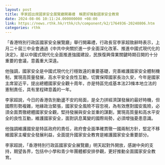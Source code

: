 ```yaml
---
layout: post
title: 李家超出席國家安全展覽廳開幕禮　稱更好推動國家安全教育
date: 2024-08-06 10:11:24.000000000 +08:00
link: https://news.rthk.hk/rthk/ch/component/k2/1764936-20240806.htm
categories: rthk
---
```


「香港特別行政區國家安全展覽廳」舉行開幕禮，行政長官李家超致辭時表示，上月二十屆三中全會通過《中共中央關於進一步全面深化改革、推進中國式現代化的決定》，是以中國式現代化全面推進強國建設，民族復興偉業關鍵時期召開的十分重要的會議，意義重大深遠。

他強調，國家安全是中國式現代化行穩致遠的重要基礎，完善維護國家安全體制機制，實現高質量發展，高水平安全良性互動，切實保障國家長治久安，今年是國家主席習近平，提出總體國家安全觀十周年，亦是特區完成基本法23條本地立法的憲制責任，具有里程碑意義的一年。

李家超說，今日的香港告別動盪不安的局面，是全力拼經濟謀發展的最好時機，但國際形勢複雜，地緣政治緊張，國家安全風險不容忽視，為有效應對國安風險，必須全面貫徹總體國家安全觀，堅持發展與安全並重的謀劃，實現高質量和高水平安全的良性互動，維護國家安全，面對訊息萬變的國際局勢，必須增強憂患意識。

他強調維護國安是特區政府的責任，政府會全面準確貫徹一國兩制方針，堅定不移維國家主權安全發展利益，全面提升國家安全教育是維護國家安全重要部分。

李家超說，「香港特別行政區國家安全展覽廳」明天起對外開放，感謝中央的支持，期望各界，包括中小學和青少年團體都安排參觀，更好推動全面國家安全教育。
